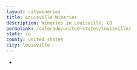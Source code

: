 ```yaml
---
layout: citywineries
title: Louisville Wineries
description: Wineries in Louisville, CO
permalink: /colorado/united-states/louisville/
state: co
county: united states
city: louisville
---
```

-
